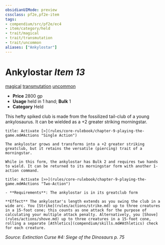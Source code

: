 ```yaml
---
obsidianUIMode: preview
cssclass: pf2e,pf2e-item
tags:
- compendium/src/pf2e/ec4
- item/category/held
- trait/magical
- trait/transmutation
- trait/uncommon
aliases: ["Ankylostar"]
---
```

# Ankylostar *Item 13*  
[magical](rules/traits/magical.md "Magical Item Trait")  [transmutation](rules/traits/transmutation.md "Transmutation School Trait")  [uncommon](rules/traits/uncommon.md "Uncommon Rarity Trait")  

- **Price** 2800 gp
- **Usage** held in 1 hand; **Bulk** 1
- **Category** Held

This hefty spiked club is made from the fossilized tail-club of a young ankylosaurus. It can be wielded as a +2 greater striking morningstar.

```ad-embed-ability
title: Activate [>](rules/core-rulebook/chapter-9-playing-the-game.md#Actions "Single Action")

The ankylostar grows and transforms into a +2 greater striking greatclub, but it retains the versatile (piercing) trait of a morningstar.

While in this form, the ankylostar has Bulk 2 and requires two hands to wield. It can be returned to its morningstar form with another 1-action command.
```

```ad-embed-ability
title: Activate [>>](rules/core-rulebook/chapter-9-playing-the-game.md#Actions "Two-Action")

- **Requirements**: The ankylostar is in its greatclub form

**Effect** The ankylostar's length extends as you swing the club in a wide arc. You [Strike](rules/actions/strike.md) up to three creatures in a 15-foot cone; this counts as one attack for the purpose of calculating your multiple attack penalty. Alternatively, you [Shove](rules/actions/shove.md) up to three creatures in a 15-foot cone, rolling a separate [Athletics](compendium/skills.md#Athletics) check for each creature.
```

*Source: Extinction Curse #4: Siege of the Dinosaurs p. 75*